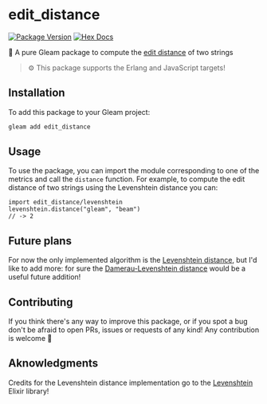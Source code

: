 # edit_distance

[![Package Version](https://img.shields.io/hexpm/v/edit_distance)](https://hex.pm/packages/edit_distance)
[![Hex Docs](https://img.shields.io/badge/hex-docs-ffaff3)](https://hexdocs.pm/edit_distance/)

📝 A pure Gleam package to compute the [edit distance](https://en.wikipedia.org/wiki/Edit_distance) of two strings

> ⚙️ This package supports the Erlang and JavaScript targets!

## Installation

To add this package to your Gleam project:

```sh
gleam add edit_distance
```

## Usage

To use the package, you can import the module corresponding to one of the metrics and call the `distance` function. For example, to compute the edit distance of two strings using the Levenshtein distance you can:

```gleam
import edit_distance/levenshtein
levenshtein.distance("gleam", "beam")
// -> 2
```

## Future plans

For now the only implemented algorithm is the [Levenshtein distance](https://en.wikipedia.org/wiki/Levenshtein_distance), but I'd like to add more: for sure the [Damerau-Levenshtein distance](https://en.wikipedia.org/wiki/Damerau–Levenshtein_distance) would be a useful future addition!

## Contributing

If you think there's any way to improve this package, or if you spot a bug don't be afraid to open PRs, issues or requests of any kind! Any contribution is welcome 💜

## Aknowledgments

Credits for the Levenshtein distance implementation go to the [Levenshtein](https://github.com/preciz/levenshtein) Elixir library!
